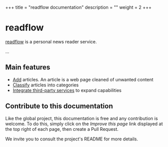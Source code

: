 +++
title = "readflow documentation"
description = ""
weight = 2
+++

# readflow

[readflow](https://github.com/ncarlier/readflow) is a
personal news reader service.

...

## Main features

* [Add](articles) articles. An article is a web page cleaned of unwanted content
* [Classify](categories) articles into categories
* [Integrate third-party services](integration) to expand capabilities

## Contribute to this documentation

Like the global project, this documentation is free and any contribution is
welcome.
To do this, simply click on the *Improve this page* link displayed at the top
right of each page, then create a Pull Request.

We invite you to consult the project's README for more details.

